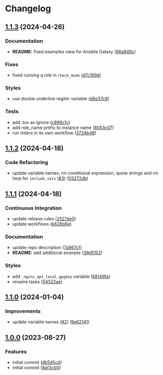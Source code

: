 # Changelog

## [1.1.3](https://github.com/antmelekhin/ansible-role-nginx/compare/v1.1.2...v1.1.3) (2024-04-26)


### Documentation

* **README:** fixed examples view for Ansible Galaxy ([86a849c](https://github.com/antmelekhin/ansible-role-nginx/commit/86a849c4147c3ad99d479e00b6495fb5a6697484))


### Fixes

* fixed running a role in `check_mode` ([d7c169d](https://github.com/antmelekhin/ansible-role-nginx/commit/d7c169d682cfa0706f7b13f926de09f5ff2855be))


### Styles

* use double underline regiter variable ([d6e37c8](https://github.com/antmelekhin/ansible-role-nginx/commit/d6e37c806cd66ad91a57dabea4907896f69ded40))


### Tests

* add .tox as ignore ([c996c1c](https://github.com/antmelekhin/ansible-role-nginx/commit/c996c1c90055c8bc0ff98ea6324a0e8651440311))
* add role_name prefix to instance name ([8053c07](https://github.com/antmelekhin/ansible-role-nginx/commit/8053c07040934086b56ece9451b5894249f36dfa))
* run linters in its own workflow ([3724b48](https://github.com/antmelekhin/ansible-role-nginx/commit/3724b4882103f5e79f1d435492359a5492b72c6a))

## [1.1.2](https://github.com/antmelekhin/ansible-role-nginx/compare/v1.1.1...v1.1.2) (2024-04-18)


### Code Refactoring

* update variable names, rm conditional expression, quote strings and rm loop for `include_vars` ([#3](https://github.com/antmelekhin/ansible-role-nginx/issues/3)) ([03272db](https://github.com/antmelekhin/ansible-role-nginx/commit/03272dbbd5e9ac3692722eb6938273055126658f))

## [1.1.1](https://github.com/antmelekhin/ansible-role-nginx/compare/v1.1.0...v1.1.1) (2024-04-18)


### Continuous Integration

* update release rules ([2527de5](https://github.com/antmelekhin/ansible-role-nginx/commit/2527de5bb2093b5d0e5dae851680b22bd20c6212))
* update workflows ([b628b6e](https://github.com/antmelekhin/ansible-role-nginx/commit/b628b6e023f25703e16facc0cf30fb13093e26e4))


### Documentation

* update repo description ([7a967cf](https://github.com/antmelekhin/ansible-role-nginx/commit/7a967cf43c794242db762aef18e141561cde0b0d))
* **README:** add additional example ([39d5152](https://github.com/antmelekhin/ansible-role-nginx/commit/39d51526a0c985c22b94db2065b785b205f2ab0d))


### Styles

* add `_nginx_apt_local_gpgkey` variable ([88149fa](https://github.com/antmelekhin/ansible-role-nginx/commit/88149faec74db6fad56a34ec263355fc97d27fbd))
* rename tasks ([04522ae](https://github.com/antmelekhin/ansible-role-nginx/commit/04522ae130ad3197fd30874e0551bef70106b085))

## [1.1.0](https://github.com/antmelekhin/ansible-role-nginx/compare/v1.0.0...v1.1.0) (2024-01-04)


### Improvements

* update variable names ([#2](https://github.com/antmelekhin/ansible-role-nginx/issues/2)) ([8a62141](https://github.com/antmelekhin/ansible-role-nginx/commit/8a6214181e67fd8de860864da6aa74d499081848))

## [1.0.0](https://github.com/antmelekhin/ansible-role-nginx/compare/...v1.0.0) (2023-08-27)


### Features

* initial commit ([db5d5c4](https://github.com/antmelekhin/ansible-role-nginx/commit/db5d5c493592c0c3e60de46935274755361294dd))
* initial commit ([8af3cb0](https://github.com/antmelekhin/ansible-role-nginx/commit/8af3cb01416b8846fd03305aed1bfe83dff5d35a))
